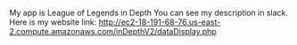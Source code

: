 My app is League of Legends in Depth
You can see my description in slack.
Here is my website link: http://ec2-18-191-68-76.us-east-2.compute.amazonaws.com/inDepthV2/dataDisplay.php
